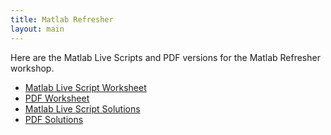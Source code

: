 ```yaml
---
title: Matlab Refresher
layout: main
---
```


Here are the Matlab Live Scripts and PDF versions for the Matlab Refresher workshop.
 * [Matlab Live Script Worksheet](/assets/matlab-workshop/workshop.mlx)
 * [PDF Worksheet](/assets/matlab-workshop/workshop.pdf)
 * [Matlab Live Script Solutions](/assets/matlab-workshop/workshopsols.mlx)
 * [PDF Solutions](/assets/matlab-workshop/workshopsols.pdf)
